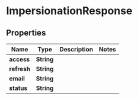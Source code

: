 

# ImpersionationResponse


## Properties

Name | Type | Description | Notes
------------ | ------------- | ------------- | -------------
**access** | **String** |  | 
**refresh** | **String** |  | 
**email** | **String** |  | 
**status** | **String** |  | 



